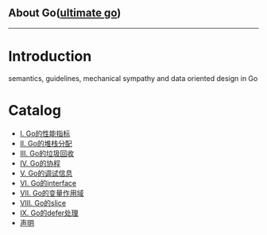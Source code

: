 About Go([ultimate go](https://github.com/ardanlabs/gotraining/blob/master/topics/courses/go/README.md))
---

---

# Introduction

semantics, guidelines, mechanical sympathy and data oriented design in Go

# Catalog

* [I. Go的性能指标](performance.md)
* [II. Go的堆栈分配](heap_stack.md)
* [III. Go的垃圾回收](gc.md)
* [IV. Go的协程](goroutine.md)
* [V. Go的调试信息](stack_trace.md)
* [VI. Go的interface](composition.md)
* [VII. Go的变量作用域](operator.md)
* [VIII. Go的slice](slice.md)
* [IX. Go的defer处理](defer.md)
* [声明](notice.md)
